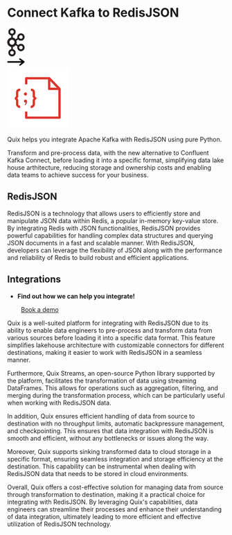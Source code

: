 # Connect Kafka to RedisJSON

<div class="connect-images cards blog-grid-card" markdown>
<div>
<img src="../images/kafka_logo.png" width="40px" />
</div>
<div>
<img src="../images/arrow.svg" width="40px" />
</div>
<div>
<img src="./images/redisjson_1.jpg" />
</div>
</div>

Quix helps you integrate Apache Kafka with RedisJSON using pure Python.

Transform and pre-process data, with the new alternative to Confluent Kafka Connect, before loading it into a specific format, simplifying data lake house arthitecture, reducing storage and ownership costs and enabling data teams to achieve success for your business.

## RedisJSON

RedisJSON is a technology that allows users to efficiently store and manipulate JSON data within Redis, a popular in-memory key-value store. By integrating Redis with JSON functionalities, RedisJSON provides powerful capabilities for handling complex data structures and querying JSON documents in a fast and scalable manner. With RedisJSON, developers can leverage the flexibility of JSON along with the performance and reliability of Redis to build robust and efficient applications.

## Integrations

<div class="grid cards" markdown>

- __Find out how we can help you integrate!__

    <a class="md-button md-button--primary" href="https://share.hsforms.com/1iW0TmZzKQMChk0lxd_tGiw4yjw2?__hstc=175542013.2303933fbd746c0ac86d9ccbe9bc9100.1728383268831.1729603416735.1729620918855.31&__hssc=175542013.1.1729620918855&__hsfp=2132701734" target="_blank" style="margin:.5rem;">Book a demo</a>

</div>


Quix is a well-suited platform for integrating with RedisJSON due to its ability to enable data engineers to pre-process and transform data from various sources before loading it into a specific data format. This feature simplifies lakehouse architecture with customizable connectors for different destinations, making it easier to work with RedisJSON in a seamless manner. 

Furthermore, Quix Streams, an open-source Python library supported by the platform, facilitates the transformation of data using streaming DataFrames. This allows for operations such as aggregation, filtering, and merging during the transformation process, which can be particularly useful when working with RedisJSON data.

In addition, Quix ensures efficient handling of data from source to destination with no throughput limits, automatic backpressure management, and checkpointing. This ensures that data integration with RedisJSON is smooth and efficient, without any bottlenecks or issues along the way.

Moreover, Quix supports sinking transformed data to cloud storage in a specific format, ensuring seamless integration and storage efficiency at the destination. This capability can be instrumental when dealing with RedisJSON data that needs to be stored in cloud environments.

Overall, Quix offers a cost-effective solution for managing data from source through transformation to destination, making it a practical choice for integrating with RedisJSON. By leveraging Quix's capabilities, data engineers can streamline their processes and enhance their understanding of data integration, ultimately leading to more efficient and effective utilization of RedisJSON technology.

